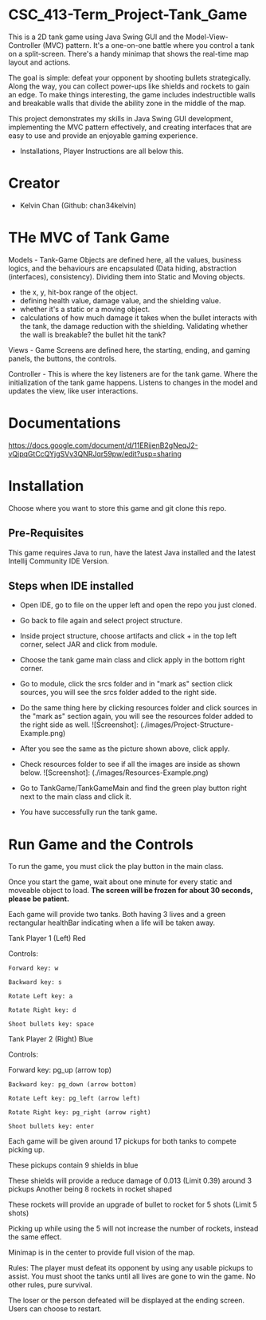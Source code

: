 # CSC_413-Term_Project-Tank_Game

This is a 2D tank game using Java Swing GUI and the Model-View-Controller (MVC) pattern. It's a one-on-one battle where you control a tank on a split-screen. There's a handy minimap that shows the real-time map layout and actions.

The goal is simple: defeat your opponent by shooting bullets strategically. Along the way, you can collect power-ups like shields and rockets to gain an edge. To make things interesting, the game includes indestructible walls and breakable walls that divide the ability zone in the middle of the map.

This project demonstrates my skills in Java Swing GUI development, implementing the MVC pattern effectively, and creating interfaces that are easy to use and provide an enjoyable gaming experience.

- Installations, Player Instructions are all below this.

# Creator

- Kelvin Chan (Github: chan34kelvin)

# THe MVC of Tank Game

Models - Tank-Game Objects are defined here, all the values, business logics, and the behaviours are encapsulated (Data hiding, abstraction (interfaces), consistency). Dividing them into Static and Moving objects.
- the x, y, hit-box range of the object.
- defining health value, damage value, and the shielding value.
- whether it's a static or a moving object.
- calculations of how much damage it takes when the bullet interacts with the tank, the damage reduction with the shielding. Validating whether the wall is breakable? the bullet hit the tank?

Views - Game Screens are defined here, the starting, ending, and gaming panels, the buttons, the controls.

Controller - This is where the key listeners are for the tank game. Where the initialization of the tank game happens. Listens to changes in the model and updates the view, like user interactions.

# Documentations

https://docs.google.com/document/d/11ERijenB2gNeqJ2-vQjpqGtCcQYjgSVv3QNRJqr59pw/edit?usp=sharing

# Installation

Choose where you want to store this game and git clone this repo.

## Pre-Requisites
This game requires Java to run, have the latest Java installed and the latest Intellij Community IDE Version.

## Steps when IDE installed

- Open IDE, go to file on the upper left and open the repo you just cloned.
- Go back to file again and select project structure.
- Inside project structure, choose artifacts and click + in the top left corner, select JAR and click from module.
- Choose the tank game main class and click apply in the bottom right corner.
- Go to module, click the srcs folder and in "mark as" section click sources, you will see the srcs folder added to the right side. 
- Do the same thing here by clicking resources folder and click sources in the "mark as" section again, you will see the resources folder added to the right side as well.
![Screenshot]: (./images/Project-Structure-Example.png)
- After you see the same as the picture shown above, click apply.
- Check resources folder to see if all the images are inside as shown below.
![Screenshot]: (./images/Resources-Example.png)
- Go to TankGame/TankGameMain and find the green play button right next to the main class and click it.

- You have successfully run the tank game.

# Run Game and the Controls

To run the game, you must click the play button in the main class.

Once you start the game, wait about one minute for every static and moveable object to load. **The screen will be frozen for about 30 seconds, please be patient.**

Each game will provide two tanks. Both having 3 lives and a green rectangular healthBar indicating when a life will be taken away.

Tank Player 1 (Left)  Red

Controls:

	Forward key: w

	Backward key: s

	Rotate Left key: a

	Rotate Right key: d

	Shoot bullets key: space

Tank Player 2 (Right) Blue

Controls:

Forward key: pg_up (arrow top)

	Backward key: pg_down (arrow bottom)

	Rotate Left key: pg_left (arrow left)

	Rotate Right key: pg_right (arrow right)

	Shoot bullets key: enter

Each game will be given around 17 pickups for both tanks to compete picking up.

These pickups contain 9 shields in blue

These shields will provide a reduce damage of 0.013 (Limit 0.39) around 3 pickups
Another being 8 rockets in rocket shaped

These rockets will provide an upgrade of bullet to rocket for 5 shots (Limit 5 shots)

Picking up while using the 5 will not increase the number of rockets, instead the same effect.

Minimap is in the center to provide full vision of the map.

Rules: The player must defeat its opponent by using any usable pickups to assist. You must shoot the tanks until all lives are gone to win the game. No other rules, pure survival.

The loser or the person defeated will be displayed at the ending screen. Users can choose to restart.
